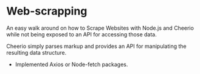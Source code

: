 # Web-scrapping
An easy walk around on how to Scrape Websites with Node.js and Cheerio while not being exposed to an API for accessing those data.

Cheerio simply parses markup and provides an API for manipulating the resulting data structure. 

- Implemented Axios or Node-fetch packages.
